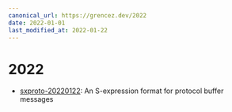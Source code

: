 ```yaml
---
canonical_url: https://grencez.dev/2022
date: 2022-01-01
last_modified_at: 2022-01-22
---
```


# 2022

* [sxproto-20220122](sxproto-20220122/index.md): An S-expression format for protocol buffer messages
